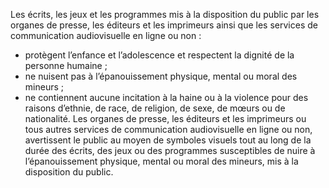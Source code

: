 Les écrits, les jeux et les programmes mis à la disposition du public par les organes de presse, les éditeurs et les imprimeurs ainsi que les services de communication audiovisuelle en ligne ou non :
- protègent l’enfance et l’adolescence et respectent la dignité de la personne humaine ;
- ne nuisent pas à l’épanouissement physique, mental ou moral des mineurs ;
- ne contiennent aucune incitation à la haine ou à la violence pour des raisons d’ethnie, de race, de religion, de sexe, de mœurs ou de nationalité.
Les organes de presse, les éditeurs et les imprimeurs ou tous autres services de communication audiovisuelle en ligne ou non, avertissent le public au moyen de symboles visuels tout au long de la durée des écrits, des jeux ou des programmes susceptibles de nuire à l’épanouissement physique, mental ou moral des mineurs, mis à la disposition du public.